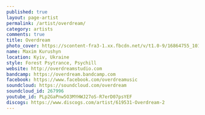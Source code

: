 ```yaml
---
published: true
layout: page-artist
permalink: /artist/overdream/
category: artists
comments: true
title: Overdream
photo_cover: https://scontent-fra3-1.xx.fbcdn.net/v/t1.0-9/16864755_10155153916306554_3905169406631094796_n.jpg?oh=1cac5a9ef3b3b1a3986cf5a8889b1e2c&oe=59B546A2
name: Maxim Kurushyn
location: Kyiv, Ukraine
style: Forest Psytrance, Psychill
website: http://overdreamstudio.com
bandcamp: https://overdream.bandcamp.com
facebook: https://www.facebook.com/overdreamusic
soundcloud: https://soundcloud.com/overdream
soundcloud_id: 267996
youtube_id: PLp2GaPnw5O3MYHWJ27oS-R7erD07psYEF
discogs: https://www.discogs.com/artist/619531-Overdream-2
---
```

